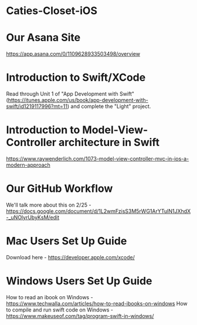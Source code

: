 # Caties-Closet-iOS

# Our Asana Site
https://app.asana.com/0/1109628933503498/overview

# Introduction to Swift/XCode
Read through Unit 1 of "App Development with Swift"(https://itunes.apple.com/us/book/app-development-with-swift/id1219117996?mt=11) and complete the "Light" project.

# Introduction to Model-View-Controller architecture in Swift
https://www.raywenderlich.com/1073-model-view-controller-mvc-in-ios-a-modern-approach

# Our GitHub Workflow
We'll talk more about this on 2/25 - https://docs.google.com/document/d/1L2wmFzisS3M5rWG1ArYTuIN1JXhdX-_uNOlyrUbyKsM/edit

# Mac Users Set Up Guide
Download here - https://developer.apple.com/xcode/

# Windows Users Set Up Guide
How to read an ibook on Windows - https://www.techwalla.com/articles/how-to-read-ibooks-on-windows
How to compile and run swift code on Windows - https://www.makeuseof.com/tag/program-swift-in-windows/
